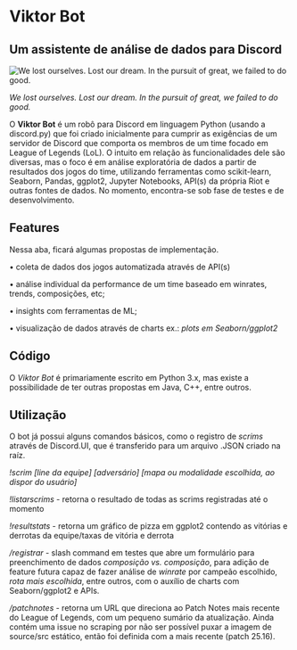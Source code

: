 # Viktor Bot 

## Um assistente de análise de dados para Discord

![We lost ourselves. Lost our dream. In the pursuit of great, we failed to do good.](https://encrypted-tbn0.gstatic.com/images?q=tbn:ANd9GcRcjHgKqznqAmj0LfhM5XbVmm66T2TtuJwvhR7byEZdLWfLUSKJIRSBLGgw5mRrMrOo9_g&usqp=CAU)

*We lost ourselves. Lost our dream. In the pursuit of great, we failed to do good.*

O **Viktor Bot** é um robô para Discord em linguagem Python (usando a discord.py) que foi criado inicialmente para cumprir as exigências de um servidor de Discord que comporta os membros de um time focado em League of Legends (LoL). O intuito em relação às funcionalidades dele são diversas, mas o foco é em análise exploratória de dados a partir de resultados dos jogos do time, utilizando ferramentas como scikit-learn, Seaborn, Pandas, ggplot2, Jupyter Notebooks, API(s) da própria Riot e outras fontes de dados. No momento, encontra-se sob fase de testes e de desenvolvimento.

## Features

Nessa aba, ficará algumas propostas de implementação.

• coleta de dados dos jogos automatizada através de API(s) 

• análise individual da performance de um time baseado em winrates, trends, composições, etc;

• insights com ferramentas de ML;

• visualização de dados através de charts ex.: *plots em Seaborn/ggplot2*

## Código

O *Viktor Bot* é primariamente escrito em Python 3.x, mas existe a possibilidade de ter outras propostas em Java, C++, entre outros.

## Utilização

O bot já possui alguns comandos básicos, como o registro de *scrims* através de Discord.UI, que é transferido para um arquivo .JSON criado na raíz. 

*!scrim [line da equipe] [adversário] [mapa ou modalidade escolhida, ao dispor do usuário]*

*!listarscrims* - retorna o resultado de todas as scrims registradas até o momento

*!resultstats* - retorna um gráfico de pizza em ggplot2 contendo as vitórias e derrotas da equipe/taxas de vitória e derrota

*/registrar* - slash command em testes que abre um formulário para preenchimento de dados *composição vs. composição*, para adição de feature futura capaz de fazer análise de *winrate* por campeão escolhido, *rota mais escolhida*, entre outros, com o auxílio de charts com Seaborn/ggplot2 e APIs.

*/patchnotes* - retorna um URL que direciona ao Patch Notes mais recente do League of Legends, com um pequeno sumário da atualização. Ainda contém uma issue no scraping por não ser possível puxar a imagem de source/src estático, então foi definida com a mais recente (patch 25.16).
